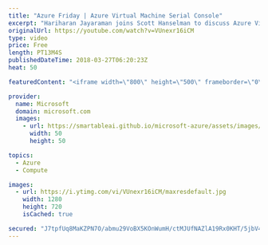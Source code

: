 ```yaml
---
title: "Azure Friday | Azure Virtual Machine Serial Console"
excerpt: "Hariharan Jayaraman joins Scott Hanselman to discuss Azure Virtual Machine Serial Console, which allows console access to Azure VMs. This allows you to connect and recover VMs which are in a stuck state due to OS or configuration issues.   For more information:  Azure's Virtual Machine Serial Console"
originalUrl: https://youtube.com/watch?v=VUnexr16iCM
type: video
price: Free
length: PT13M4S
publishedDateTime: 2018-03-27T06:20:23Z
heat: 50

featuredContent: "<iframe width=\"800\" height=\"500\" frameborder=\"0\" src=\"https://www.youtube.com/embed/VUnexr16iCM\" allow=\"accelerometer; autoplay; encrypted-media; gyroscope; picture-in-picture\" allowfullscreen></iframe>"

provider:
  name: Microsoft
  domain: microsoft.com
  images:
    - url: https://smartableai.github.io/microsoft-azure/assets/images/organizations/microsoft.com-50x50.jpg
      width: 50
      height: 50

topics:
  - Azure
  - Compute

images:
  - url: https://i.ytimg.com/vi/VUnexr16iCM/maxresdefault.jpg
    width: 1280
    height: 720
    isCached: true

secured: "J7tpfUq8MaKZPN7O/abmu29VoBX5KOnWumH/ctMJUfNAZlA19Rx0KHT/5jbV4eQgkB2zD5KSscssS3oCGI4pTd2I9I61A/Nt38RJybqVZzrAduBmowZAvcAWZKQVViL5ekRWaO5Kb7H0uGScOz2GrNtP/S056N1Y+4RM4DgV/+K43XvwmJLec+E7hZd7nlrG6HAZmfU229bxSBNsOg1ayINLCFMMz5Ww5AAvb4/1HBLTOemggh0F4MYUYif/tkeVXPqtV5vaAbuX7HI0CoqXp+xar6HfgXMkxDu3mEh+wE8yuufTHnP3+lW5zXuSsB/yr2Aa9Kdfelynq/LMl3ASjjtXHbYb2CMGWi5pSYGMnmm1zZIh/+mcLSHiOFWgeW+jTYvEo2S0Vpm0ibqeaeDcS/rHCKefVz1t7ALQGamViWc=;ETkdnyo7J+Tq0kH/DoRZ8Q=="
---
```


